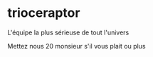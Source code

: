 # trioceraptor
L'équipe la plus sérieuse de tout l'univers 

Mettez nous 20 monsieur s'il vous plait ou plus
